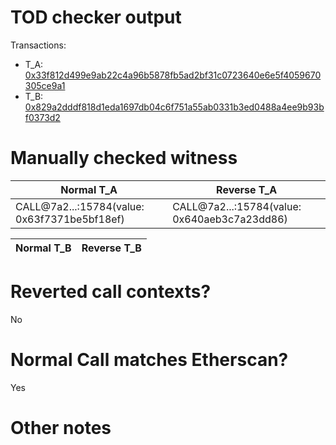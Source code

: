 # TOD checker output

Transactions:
- T_A: [0x33f812d499e9ab22c4a96b5878fb5ad2bf31c0723640e6e5f4059670305ce9a1](https://etherscan.io/tx/0x33f812d499e9ab22c4a96b5878fb5ad2bf31c0723640e6e5f4059670305ce9a1)
- T_B: [0x829a2dddf818d1eda1697db04c6f751a55ab0331b3ed0488a4ee9b93bf0373d2](https://etherscan.io/tx/0x829a2dddf818d1eda1697db04c6f751a55ab0331b3ed0488a4ee9b93bf0373d2)


# Manually checked witness


| Normal T_A                                   | Reverse T_A                                  |
|----------------------------------------------|----------------------------------------------|
| CALL@7a2...:15784(value: 0x63f7371be5bf18ef) | CALL@7a2...:15784(value: 0x640aeb3c7a23dd86) |

| Normal T_B    | Reverse T_B |
|---------------|-------------|


# Reverted call contexts?

No

# Normal Call matches Etherscan?

Yes

# Other notes
